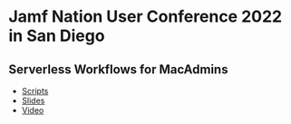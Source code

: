 # Jamf Nation User Conference 2022 in San Diego

## Serverless Workflows for MacAdmins

* [Scripts](Scripts)
* [Slides](Slides)
* [Video](https://www.youtube.com/watch?v=W1hMCNgFl4A&list=PLlxHm_Px-Ie2uIFiar6_3JejiOnObiujM&index=110)
